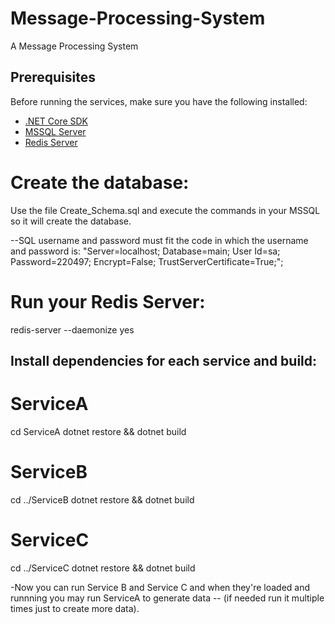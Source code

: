 # Message-Processing-System
A Message Processing System


## Prerequisites

Before running the services, make sure you have the following installed:

- [.NET Core SDK](https://dotnet.microsoft.com/download)
- [MSSQL Server](https://www.microsoft.com/en-us/sql-server/sql-server-downloads)
- [Redis Server](https://redis.io/download)

# Create the database:
Use the file Create_Schema.sql and execute the commands in your MSSQL so it will create the database.

--SQL username and password must fit the code in which the username and password is:
"Server=localhost; Database=main; User Id=sa; Password=220497; Encrypt=False; TrustServerCertificate=True;";



# Run your Redis Server:
redis-server --daemonize yes

## Install dependencies for each service and build:

# ServiceA
cd ServiceA
dotnet restore && dotnet build

# ServiceB
cd ../ServiceB
dotnet restore && dotnet build

# ServiceC
cd ../ServiceC
dotnet restore && dotnet build

-Now you can run Service B and Service C and when they're loaded and runnning you may run ServiceA to generate data --
(if needed run it multiple times just to create more data).



